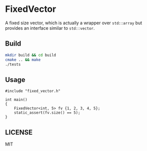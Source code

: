 # FixedVector

A fixed size vector, which is actually a wrapper over `std::array` but provides an interface similar to `std::vector`.

## Build

```sh
mkdir build && cd build
cmake .. && make
./tests
```

## Usage

```
#include "fixed_vector.h"

int main()
{
	FixedVector<int, 5> fv {1, 2, 3, 4, 5};
	static_assert(fv.size() == 5);
}
```

## LICENSE

MIT